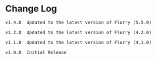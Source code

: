 # Change Log
<pre>
v1.4.0  Updated to the latest version of Flurry (5.5.0)
	
v1.2.0  Updated to the latest version of Flurry (4.2.0)

v1.1.0  Updated to the latest version of Flurry (4.1.0)

v1.0.0  Initial Release